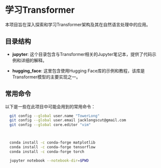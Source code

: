 # 学习Transformer

本项目旨在深入探索和学习Transformer架构及其在自然语言处理中的应用。

## 目录结构

- **jupyter**: 这个目录包含与Transformer相关的Jupyter笔记本，提供了代码示例和详细的解释。
  
- **hugging_face**: 这里包含使用Hugging Face库的示例和教程，该库是Transformer模型的主要实现之一。

## 常用命令

以下是一些在此项目中可能会用到的常用命令：

```bash
  git config --global user.name "TowerLong"
  git config --global user.email jacklongscut@gmail.com
  git config --global core.editor "vim"
  


  conda install -c conda-forge matplotlib
  conda install -c conda-forge tensorflow
  conda install -c conda-forge torch

  jupyter notebook --notebook-dir=$PWD
